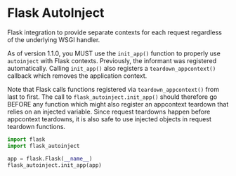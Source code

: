 # Flask AutoInject

Flask integration to provide separate contexts 
for each request regardless of the underlying 
WSGI handler.

As of version 1.1.0, you MUST use the `init_app()` function
to properly use `autoinject` with Flask contexts. Previously,
the informant was registered automatically. Calling `init_app()` 
also registers a `teardown_appcontext()` callback which removes the 
application context.

Note that Flask calls functions registered via `teardown_appcontext()` 
from last to first. The call to `flask_autoinject.init_app()` should 
therefore go BEFORE any function which might also register an
appcontext teardown that relies on an injected variable. Since
request teardowns happen before appcontext teardowns, it is also safe
to use injected objects in request teardown functions.

```python
import flask
import flask_autoinject

app = flask.Flask(__name__)
flask_autoinject.init_app(app)
```

